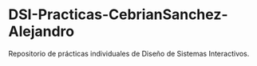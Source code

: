 # DSI-Practicas-CebrianSanchez-Alejandro
Repositorio de prácticas individuales de Diseño de Sistemas Interactivos.
